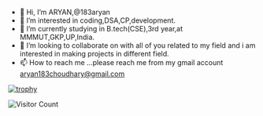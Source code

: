 - 👋 Hi, I’m ARYAN,@183aryan
- 👀 I’m interested in coding,DSA,CP,development.
- 🌱 I’m currently studying in B.tech(CSE),3rd year,at MMMUT,GKP,UP,India.
- 💞️ I’m looking to collaborate on with all of you related to my field and i am interested in making projects in different field.
- 📫 How to reach me ...please reach me from my gmail account aryan183choudhary@gmail.com

[![trophy](https://github-profile-trophy.vercel.app/?username=183aryan)](https://github.com/ryo-ma/github-profile-trophy)

![Visitor Count](https://profile-counter.glitch.me/183aryan/count.svg)

<!---
183aryan/183aryan is a ✨ special ✨ repository because its `README.md` (this file) appears on your GitHub profile.

You can click the Preview link to take a look at your changes.
--->
